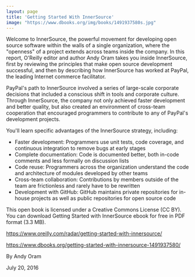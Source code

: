 ```yaml
---
layout: page
title: 'Getting Started With InnerSource'
image: "https://www.dbooks.org/img/books/1491937580s.jpg"
---
```


Welcome to InnerSource, the powerful movement for developing open source software within the walls of a single organization, where the "openness" of a project extends across teams inside the company. In this report, O'Reilly editor and author Andy Oram takes you inside InnerSource, first by reviewing the principles that make open source development successful, and then by describing how InnerSource has worked at PayPal, the leading Internet commerce facilitator.

PayPal's path to InnerSource involved a series of large-scale corporate decisions that included a conscious shift in tools and corporate culture. Through InnerSource, the company not only achieved faster development and better quality, but also created an environment of cross-team cooperation that encouraged programmers to contribute to any of PayPal's development projects.

You'll learn specific advantages of the InnerSource strategy, including:

* Faster development: Programmers use unit tests, code coverage, and continuous integration to remove bugs at early stages
* Complete documentation: Code is documented better, both in-code comments and less formally on discussion lists
* Code reuse: Programmers across the organization understand the code and architecture of modules developed by other teams
* Cross-team collaboration: Contributions by members outside of the team are frictionless and rarely have to be rewritten
* Development with GitHub: GitHub maintains private repositories for in-house projects as well as public repositories for open source code

This open book is licensed under a Creative Commons License (CC BY). You can download Getting Started with InnerSource ebook for free in PDF format (3.3 MB).

https://www.oreilly.com/radar/getting-started-with-innersource/

https://www.dbooks.org/getting-started-with-innersource-1491937580/

By Andy Oram

July 20, 2016
